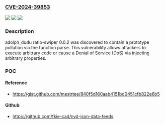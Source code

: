 ### [CVE-2024-39853](https://cve.mitre.org/cgi-bin/cvename.cgi?name=CVE-2024-39853)
![](https://img.shields.io/static/v1?label=Product&message=n%2Fa&color=blue)
![](https://img.shields.io/static/v1?label=Version&message=n%2Fa&color=blue)
![](https://img.shields.io/static/v1?label=Vulnerability&message=n%2Fa&color=brighgreen)

### Description

adolph_dudu ratio-swiper 0.0.2 was discovered to contain a prototype pollution via the function parse. This vulnerability allows attackers to execute arbitrary code or cause a Denial of Service (DoS) via injecting arbitrary properties.

### POC

#### Reference
- https://gist.github.com/mestrtee/840f5d160aab4151bd0451cfb822e6b5

#### Github
- https://github.com/fkie-cad/nvd-json-data-feeds

